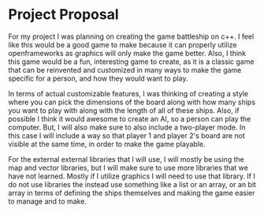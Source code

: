 # Project Proposal

For my project I was planning on creating the game battleship on c++. I feel like this would be a good game to make because
it can properly utilize openframeworks as graphics will only make the game better. Also, I think this game would be
a fun, interesting game to create, as it is a classic game that can be reinvented and customized in many ways to make the game
specific for a person, and how they would want to play.

In terms of actual customizable features, I was thinking of creating a style where you can pick the dimensions of the board
along with how many ships you want to play with along with the length of all of these ships. Also, if possible I think it would
awesome to create an AI, so a person can play the computer. But, I will also make sure to also include a two-player mode. In this
case I will include a way so that player 1 and player 2's board are not visible at the same time, in order to make the game playable.

For the external external libraries that I will use, I will mostly be using the map and vector libraries, but I will make sure to use
more libraries that we have not learned. Mostly if I utilize graphics I will need to use that library. If I do not use libraries
the instead use something like a list or an array, or an bit array in terms of defining the ships themselves and making
the game easier to manage and to make.